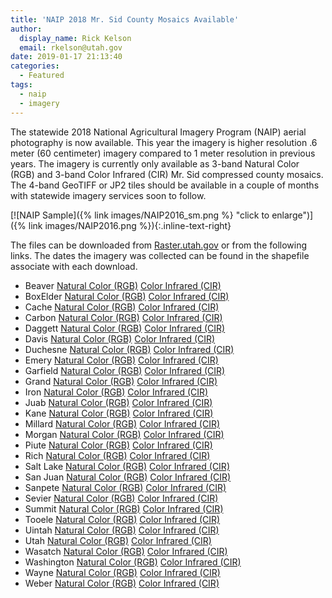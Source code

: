 ```yaml
---
title: 'NAIP 2018 Mr. Sid County Mosaics Available'
author:
  display_name: Rick Kelson
  email: rkelson@utah.gov
date: 2019-01-17 21:13:40
categories:
  - Featured
tags:
  - naip
  - imagery
---
```


The statewide 2018 National Agricultural Imagery Program (NAIP) aerial photography is now available. This year the imagery is higher resolution .6 meter (60 centimeter) imagery compared to 1 meter resolution in previous years. The imagery is currently only available as 3-band Natural Color (RGB) and 3-band Color Infrared (CIR) Mr. Sid compressed county mosaics. The 4-band GeoTIFF or JP2 tiles should be available in a couple of months with statewide imagery services soon to follow.

[![NAIP Sample]({% link images/NAIP2016_sm.png %} "click to enlarge")]({% link images/NAIP2016.png %}){:.inline-text-right}

The files can be downloaded from [Raster.utah.gov](https://raster.utah.gov/?cat=NAIP%202018%20(60cm)) or from the following links. The dates the imagery was collected can be found in the shapefile associate with each download.

- Beaver [Natural Color (RGB)](https://storage.googleapis.com/state-of-utah-sgid-downloads/aerial-photography/naip/naip2018/NAIP2018_Beaver_RGB.zip) [Color Infrared (CIR)](https://storage.googleapis.com/state-of-utah-sgid-downloads/aerial-photography/naip/naip2018/color-infrared/NAIP2018_Beaver_CIR.zip)
- BoxElder [Natural Color (RGB)](https://storage.googleapis.com/state-of-utah-sgid-downloads/aerial-photography/naip/naip2018/NAIP2018_BoxElder_RGB.zip) [Color Infrared (CIR)](https://storage.googleapis.com/state-of-utah-sgid-downloads/aerial-photography/naip/naip2018/color-infrared/NAIP2018_BoxElder_CIR.zip)
- Cache [Natural Color (RGB)](https://storage.googleapis.com/state-of-utah-sgid-downloads/aerial-photography/naip/naip2018/NAIP2018_Cache_RGB.zip) [Color Infrared (CIR)](https://storage.googleapis.com/state-of-utah-sgid-downloads/aerial-photography/naip/naip2018/color-infrared/NAIP2018_Cache_CIR.zip)
- Carbon [Natural Color (RGB)](https://storage.googleapis.com/state-of-utah-sgid-downloads/aerial-photography/naip/naip2018/NAIP2018_Carbon_RGB.zip) [Color Infrared (CIR)](https://storage.googleapis.com/state-of-utah-sgid-downloads/aerial-photography/naip/naip2018/color-infrared/NAIP2018_Carbon_CIR.zip)
- Daggett [Natural Color (RGB)](https://storage.googleapis.com/state-of-utah-sgid-downloads/aerial-photography/naip/naip2018/NAIP2018_Daggett_RGB.zip) [Color Infrared (CIR)](https://storage.googleapis.com/state-of-utah-sgid-downloads/aerial-photography/naip/naip2018/color-infrared/NAIP2018_Daggett_CIR.zip)
- Davis [Natural Color (RGB)](https://storage.googleapis.com/state-of-utah-sgid-downloads/aerial-photography/naip/naip2018/NAIP2018_Davis_RGB.zip) [Color Infrared (CIR)](https://storage.googleapis.com/state-of-utah-sgid-downloads/aerial-photography/naip/naip2018/color-infrared/NAIP2018_Davis_CIR.zip)
- Duchesne [Natural Color (RGB)](https://storage.googleapis.com/state-of-utah-sgid-downloads/aerial-photography/naip/naip2018/NAIP2018_Duchesne_RGB.zip) [Color Infrared (CIR)](https://storage.googleapis.com/state-of-utah-sgid-downloads/aerial-photography/naip/naip2018/color-infrared/NAIP2018_Duchesne_CIR.zip)
- Emery [Natural Color (RGB)](https://storage.googleapis.com/state-of-utah-sgid-downloads/aerial-photography/naip/naip2018/NAIP2018_Emery_RGB.zip) [Color Infrared (CIR)](https://storage.googleapis.com/state-of-utah-sgid-downloads/aerial-photography/naip/naip2018/color-infrared/NAIP2018_Emery_CIR.zip)
- Garfield [Natural Color (RGB)](https://storage.googleapis.com/state-of-utah-sgid-downloads/aerial-photography/naip/naip2018/NAIP2018_Garfield_RGB.zip) [Color Infrared (CIR)](https://storage.googleapis.com/state-of-utah-sgid-downloads/aerial-photography/naip/naip2018/color-infrared/NAIP2018_Garfield_CIR.zip)
- Grand [Natural Color (RGB)](https://storage.googleapis.com/state-of-utah-sgid-downloads/aerial-photography/naip/naip2018/NAIP2018_Grand_RGB.zip) [Color Infrared (CIR)](https://storage.googleapis.com/state-of-utah-sgid-downloads/aerial-photography/naip/naip2018/color-infrared/NAIP2018_Grand_CIR.zip)
- Iron [Natural Color (RGB)](https://storage.googleapis.com/state-of-utah-sgid-downloads/aerial-photography/naip/naip2018/NAIP2018_Iron_RGB.zip) [Color Infrared (CIR)](https://storage.googleapis.com/state-of-utah-sgid-downloads/aerial-photography/naip/naip2018/color-infrared/NAIP2018_Iron_CIR.zip)
- Juab [Natural Color (RGB)](https://storage.googleapis.com/state-of-utah-sgid-downloads/aerial-photography/naip/naip2018/NAIP2018_Juab_RGB.zip) [Color Infrared (CIR)](https://storage.googleapis.com/state-of-utah-sgid-downloads/aerial-photography/naip/naip2018/color-infrared/NAIP2018_Juab_CIR.zip)
- Kane [Natural Color (RGB)](https://storage.googleapis.com/state-of-utah-sgid-downloads/aerial-photography/naip/naip2018/NAIP2018_Kane_RGB.zip) [Color Infrared (CIR)](https://storage.googleapis.com/state-of-utah-sgid-downloads/aerial-photography/naip/naip2018/color-infrared/NAIP2018_Kane_CIR.zip)
- Millard [Natural Color (RGB)](https://storage.googleapis.com/state-of-utah-sgid-downloads/aerial-photography/naip/naip2018/NAIP2018_Millard_RGB.zip) [Color Infrared (CIR)](https://storage.googleapis.com/state-of-utah-sgid-downloads/aerial-photography/naip/naip2018/color-infrared/NAIP2018_Millard_CIR.zip)
- Morgan [Natural Color (RGB)](https://storage.googleapis.com/state-of-utah-sgid-downloads/aerial-photography/naip/naip2018/NAIP2018_Morgan_RGB.zip) [Color Infrared (CIR)](https://storage.googleapis.com/state-of-utah-sgid-downloads/aerial-photography/naip/naip2018/color-infrared/NAIP2018_Morgan_CIR.zip)
- Piute [Natural Color (RGB)](https://storage.googleapis.com/state-of-utah-sgid-downloads/aerial-photography/naip/naip2018/NAIP2018_Piute_RGB.zip) [Color Infrared (CIR)](https://storage.googleapis.com/state-of-utah-sgid-downloads/aerial-photography/naip/naip2018/color-infrared/NAIP2018_Piute_CIR.zip)
- Rich [Natural Color (RGB)](https://storage.googleapis.com/state-of-utah-sgid-downloads/aerial-photography/naip/naip2018/NAIP2018_Rich_RGB.zip) [Color Infrared (CIR)](https://storage.googleapis.com/state-of-utah-sgid-downloads/aerial-photography/naip/naip2018/color-infrared/NAIP2018_Rich_CIR.zip)
- Salt Lake [Natural Color (RGB)](https://storage.googleapis.com/state-of-utah-sgid-downloads/aerial-photography/naip/naip2018/NAIP2018_SaltLake_RGB.zip) [Color Infrared (CIR)](https://storage.googleapis.com/state-of-utah-sgid-downloads/aerial-photography/naip/naip2018/color-infrared/NAIP2018_SaltLake_CIR.zip)
- San Juan [Natural Color (RGB)](https://storage.googleapis.com/state-of-utah-sgid-downloads/aerial-photography/naip/naip2018/NAIP2018_SanJuan_RGB.zip) [Color Infrared (CIR)](https://storage.googleapis.com/state-of-utah-sgid-downloads/aerial-photography/naip/naip2018/color-infrared/NAIP2018_SanJuan_CIR.zip)
- Sanpete [Natural Color (RGB)](https://storage.googleapis.com/state-of-utah-sgid-downloads/aerial-photography/naip/naip2018/NAIP2018_Sanpete_RGB.zip) [Color Infrared (CIR)](https://storage.googleapis.com/state-of-utah-sgid-downloads/aerial-photography/naip/naip2018/color-infrared/NAIP2018_Sanpete_CIR.zip)
- Sevier [Natural Color (RGB)](https://storage.googleapis.com/state-of-utah-sgid-downloads/aerial-photography/naip/naip2018/NAIP2018_Sevier_RGB.zip) [Color Infrared (CIR)](https://storage.googleapis.com/state-of-utah-sgid-downloads/aerial-photography/naip/naip2018/color-infrared/NAIP2018_Sevier_CIR.zip)
- Summit [Natural Color (RGB)](https://storage.googleapis.com/state-of-utah-sgid-downloads/aerial-photography/naip/naip2018/NAIP2018_Summit_RGB.zip) [Color Infrared (CIR)](https://storage.googleapis.com/state-of-utah-sgid-downloads/aerial-photography/naip/naip2018/color-infrared/NAIP2018_Summit_CIR.zip)
- Tooele [Natural Color (RGB)](https://storage.googleapis.com/state-of-utah-sgid-downloads/aerial-photography/naip/naip2018/NAIP2018_Tooele_RGB.zip) [Color Infrared (CIR)](https://storage.googleapis.com/state-of-utah-sgid-downloads/aerial-photography/naip/naip2018/color-infrared/NAIP2018_Tooele_CIR.zip)
- Uintah [Natural Color (RGB)](https://storage.googleapis.com/state-of-utah-sgid-downloads/aerial-photography/naip/naip2018/NAIP2018_Uintah_RGB.zip) [Color Infrared (CIR)](https://storage.googleapis.com/state-of-utah-sgid-downloads/aerial-photography/naip/naip2018/color-infrared/NAIP2018_Uintah_CIR.zip)
- Utah [Natural Color (RGB)](https://storage.googleapis.com/state-of-utah-sgid-downloads/aerial-photography/naip/naip2018/NAIP2018_Utah_RGB.zip) [Color Infrared (CIR)](https://storage.googleapis.com/state-of-utah-sgid-downloads/aerial-photography/naip/naip2018/color-infrared/NAIP2018_Utah_CIR.zip)
- Wasatch [Natural Color (RGB)](https://storage.googleapis.com/state-of-utah-sgid-downloads/aerial-photography/naip/naip2018/NAIP2018_Wasatch_RGB.zip) [Color Infrared (CIR)](https://storage.googleapis.com/state-of-utah-sgid-downloads/aerial-photography/naip/naip2018/color-infrared/NAIP2018_Wasatch_CIR.zip)
- Washington [Natural Color (RGB)](https://storage.googleapis.com/state-of-utah-sgid-downloads/aerial-photography/naip/naip2018/NAIP2018_Washington_RGB.zip) [Color Infrared (CIR)](https://storage.googleapis.com/state-of-utah-sgid-downloads/aerial-photography/naip/naip2018/color-infrared/NAIP2018_Washington_CIR.zip)
- Wayne [Natural Color (RGB)](https://storage.googleapis.com/state-of-utah-sgid-downloads/aerial-photography/naip/naip2018/NAIP2018_Wayne_RGB.zip) [Color Infrared (CIR)](https://storage.googleapis.com/state-of-utah-sgid-downloads/aerial-photography/naip/naip2018/color-infrared/NAIP2018_Wayne_CIR.zip)
- Weber [Natural Color (RGB)](https://storage.googleapis.com/state-of-utah-sgid-downloads/aerial-photography/naip/naip2018/NAIP2018_Weber_RGB.zip) [Color Infrared (CIR)](https://storage.googleapis.com/state-of-utah-sgid-downloads/aerial-photography/naip/naip2018/color-infrared/NAIP2018_Weber_CIR.zip)
